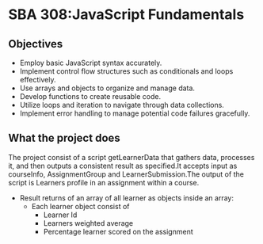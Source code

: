 # SBA 308:JavaScript Fundamentals

## Objectives

- Employ basic JavaScript syntax accurately.
- Implement control flow structures such as conditionals and loops effectively.
- Use arrays and objects to organize and manage data.
- Develop functions to create reusable code.
- Utilize loops and iteration to navigate through data collections.
- Implement error handling to manage potential code failures gracefully.

## What the project does

The project consist of a script getLearnerData that gathers data, processes it, and then outputs a consistent result as specified.It accepts input as courseInfo, AssignmentGroup and LearnerSubmission.The output of the script is Learners profile in an assignment within a course.

- Result returns of an array of all learner as objects inside an array:
  - Each learner object consist of
    - Learner Id
    - Learners weighted average
    - Percentage learner scored on the assignment
